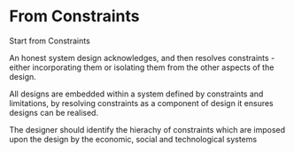 # From Constraints

Start from Constraints

An honest system design acknowledges, and then resolves constraints - either incorporating them or isolating them from the other aspects of the design.

All designs are embedded within a system defined by constraints and limitations, by resolving constraints as a component of design it ensures designs can be realised.

The designer should identify the hierachy of constraints which are imposed upon the design by the economic, social and technological systems


